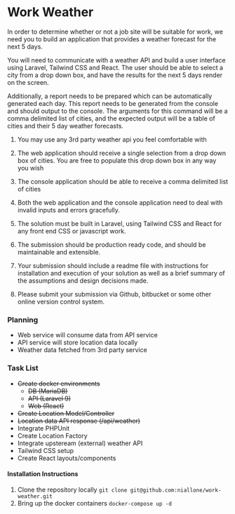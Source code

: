 # Work Weather

In order to determine whether or not a job site will be suitable for work, we need you to build an application that provides a weather forecast for the next 5 days.

You will need to communicate with a weather API and build a user interface using Laravel, Tailwind CSS and React. The user should be able to select a city from a drop down box, and have the results for the next 5 days render on the screen.

Additionally, a report needs to be prepared which can be automatically generated each day. This report needs to be generated from the console and should output to the console. The arguments for this command will be a comma delimited list of cities, and the expected output will be a table of cities and their 5 day weather forecasts.


1. You may use any 3rd party weather api you feel comfortable with

2. The web application should receive a single selection from a drop down box of cities. You are free to populate this drop down box in any way you wish

3. The console application should be able to receive a comma delimited list of cities

4. Both the web application and the console application need to deal with invalid inputs and errors gracefully.

5. The solution must be built in Laravel, using Tailwind CSS and React for any front end CSS or javascript work.

6. The submission should be production ready code, and should be maintainable and extensible.

7. Your submission should include a readme file with instructions for installation and execution of your solution as well as a brief summary of the assumptions and design decisions made.

8. Please submit your submission via Github, bitbucket or some other online version control system.

### Planning

- Web service will consume data from API service
- API service will store location data locally
- Weather data fetched from 3rd party service

### Task List

- ~~Create docker environments~~
    - ~~DB (MariaDB)~~
    - ~~API (Laravel 9)~~
    - ~~Web (React)~~
- ~~Create Location Model/Controller~~
- ~~Location data API response (/api/weather)~~
- Integrate PHPUnit
- Create Location Factory
- Integrate upsteream (external) weather API
- Tailwind CSS setup
- Create React layouts/components

#### Installation Instructions

1. Clone the repository locally 
`git clone git@github.com:niallone/work-weather.git`
2. Bring up the docker containers
`docker-compose up -d`







